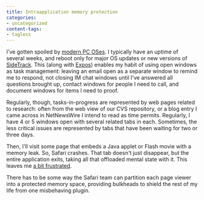 ```yaml
---
title: Intraapplication memory protection
categories:
- uncategorized
content-tags:
- tagless
---
```


I've gotten spoiled by [modern PC
OSes][1].  I typically have an uptime of several weeks, and reboot only for major OS updates or new versions of [SideTrack][2].  This (along with [Expos][3]) enables my habit of using open windows as task management: leaving an email open as a separate window to remind me to respond, not closing IM chat windows until I've answered all questions brought up, contact windows for people I need to call, and document windows for items I need to proof.

   [1]: http://www.apple.com/macosx/
   [2]: http://www.ragingmenace.com/software/sidetrack/
   [3]: http://www.apple.com/macosx/panther/expose/

Regularly, though, tasks-in-progress are represented by web pages related to research: often from the web view of our CVS repository, or a blog entry I came across in NetNewsWire I intend to read as time permits.  Regularly, I have 4 or 5 windows open with several related tabs in each.  Sometimes, the less critical issues are represented by tabs that have been waiting for two or three days.

Then, I'll visit some page that embeds a Java applet or Flash movie with a memory leak.  So, Safari crashes.  That tab doesn't just disappear, but the entire application exits, taking all that offloaded mental state with it.  This leaves me [a bit
frustrated][4].

   [4]: http://www.galindorf.com/images/darknessgal/dtl/ghouldtl.jpg

There has to be some way the Safari team can partition each page viewer into a protected memory space, providing bulkheads to shield the rest of my life from one misbehaving plugin.
